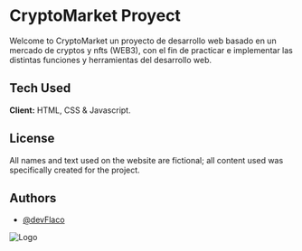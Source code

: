 
# CryptoMarket Proyect

Welcome to CryptoMarket un proyecto de desarrollo web basado en un mercado de cryptos y nfts (WEB3), con el fin de practicar e implementar las distintas funciones y herramientas del desarrollo web.

## Tech Used 

**Client:** HTML, CSS & Javascript.


## License

All names and text used on the website are fictional; all content used was specifically created for the project.


## Authors

- [@devFlaco](https://github.com/flacoV)


![Logo](https://cdn.discordapp.com/attachments/853789645883310100/1197281399166750782/Hexy.png?ex=65bab231&is=65a83d31&hm=321e6ab81eb569b6463142920c70796dd00cf215e33d6eff3fc6c8ab12fb393b&)


## 


